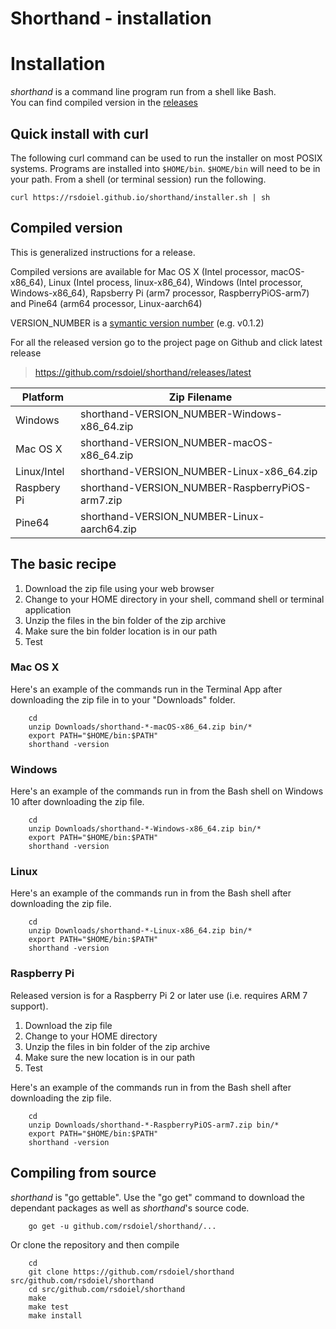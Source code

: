     
# Shorthand - installation

# Installation

*shorthand* is a command line program run from a shell like Bash.  
You can find compiled version in the 
[releases](https://github.com/rsdoiel/shorthand/releases/latest) 

## Quick install with curl

The following curl command can be used to run the installer on most
POSIX systems. Programs are installed into `$HOME/bin`. `$HOME/bin` will
need to be in your path. From a shell (or terminal session) run the
following.

~~~
curl https://rsdoiel.github.io/shorthand/installer.sh | sh
~~~

## Compiled version

This is generalized instructions for a release. 

Compiled versions are available for Mac OS X (Intel processor, macOS-x86_64), 
Linux (Intel process, linux-x86_64), Windows (Intel processor, Windows-x86_64), 
Rapsberry Pi (arm7 processor, RaspberryPiOS-arm7) and Pine64 (arm64 processor, Linux-aarch64)


VERSION_NUMBER is a [symantic version number](http://semver.org/) (e.g. v0.1.2)


For all the released version go to the project page on Github and click latest release

>    https://github.com/rsdoiel/shorthand/releases/latest


| Platform    | Zip Filename                           |
|-------------|----------------------------------------|
| Windows     | shorthand-VERSION_NUMBER-Windows-x86_64.zip |
| Mac OS X    | shorthand-VERSION_NUMBER-macOS-x86_64.zip  |
| Linux/Intel | shorthand-VERSION_NUMBER-Linux-x86_64.zip   |
| Raspbery Pi | shorthand-VERSION_NUMBER-RaspberryPiOS-arm7.zip |
| Pine64      | shorthand-VERSION_NUMBER-Linux-aarch64.zip   |


## The basic recipe

1. Download the zip file using your web browser
2. Change to your HOME directory in your shell, command shell or terminal application
3. Unzip the files in the bin folder of the zip archive
4. Make sure the bin folder location is in our path
5. Test



### Mac OS X

Here's an example of the commands run in the Terminal App after 
downloading the zip file in to your "Downloads" folder.

```shell
    cd 
    unzip Downloads/shorthand-*-macOS-x86_64.zip bin/*
    export PATH="$HOME/bin:$PATH"
    shorthand -version
```

### Windows

Here's an example of the commands run in from the Bash shell on 
Windows 10 after downloading the zip file.

```shell
    cd 
    unzip Downloads/shorthand-*-Windows-x86_64.zip bin/*
    export PATH="$HOME/bin:$PATH"
    shorthand -version
```


### Linux 

Here's an example of the commands run in from the Bash shell after
downloading the zip file.

```shell
    cd
    unzip Downloads/shorthand-*-Linux-x86_64.zip bin/*
    export PATH="$HOME/bin:$PATH"
    shorthand -version
```


### Raspberry Pi

Released version is for a Raspberry Pi 2 or later use (i.e. requires ARM 7 support).

1. Download the zip file
2. Change to your HOME directory
3. Unzip the files in bin folder of the zip archive
4. Make sure the new location is in our path
5. Test

Here's an example of the commands run in from the Bash shell after
downloading the zip file.

```shell
    cd 
    unzip Downloads/shorthand-*-RaspberryPiOS-arm7.zip bin/*
    export PATH="$HOME/bin:$PATH"
    shorthand -version
```


## Compiling from source

_shorthand_ is "go gettable".  Use the "go get" command to download the dependant packages
as well as _shorthand_'s source code.

```shell
    go get -u github.com/rsdoiel/shorthand/...
```

Or clone the repository and then compile

```shell
    cd
    git clone https://github.com/rsdoiel/shorthand src/github.com/rsdoiel/shorthand
    cd src/github.com/rsdoiel/shorthand
    make
    make test
    make install
```

